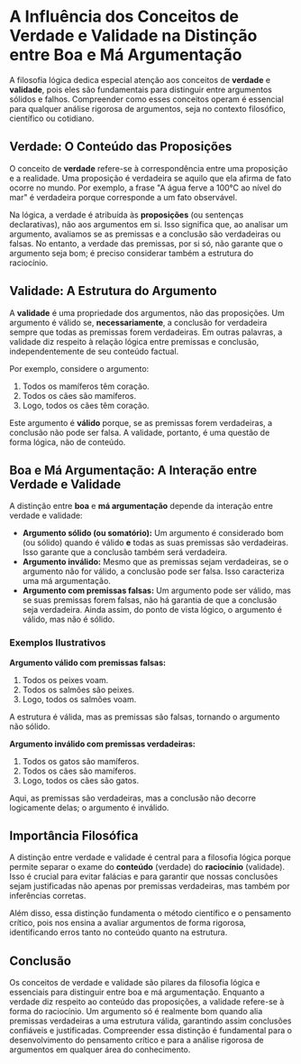 # A Influência dos Conceitos de Verdade e Validade na Distinção entre Boa e Má Argumentação

A filosofia lógica dedica especial atenção aos conceitos de **verdade** e **validade**, pois eles são fundamentais para distinguir entre argumentos sólidos e falhos. Compreender como esses conceitos operam é essencial para qualquer análise rigorosa de argumentos, seja no contexto filosófico, científico ou cotidiano.

## Verdade: O Conteúdo das Proposições

O conceito de **verdade** refere-se à correspondência entre uma proposição e a realidade. Uma proposição é verdadeira se aquilo que ela afirma de fato ocorre no mundo. Por exemplo, a frase "A água ferve a 100°C ao nível do mar" é verdadeira porque corresponde a um fato observável.

Na lógica, a verdade é atribuída às **proposições** (ou sentenças declarativas), não aos argumentos em si. Isso significa que, ao analisar um argumento, avaliamos se as premissas e a conclusão são verdadeiras ou falsas. No entanto, a verdade das premissas, por si só, não garante que o argumento seja bom; é preciso considerar também a estrutura do raciocínio.

## Validade: A Estrutura do Argumento

A **validade** é uma propriedade dos argumentos, não das proposições. Um argumento é válido se, **necessariamente**, a conclusão for verdadeira sempre que todas as premissas forem verdadeiras. Em outras palavras, a validade diz respeito à relação lógica entre premissas e conclusão, independentemente de seu conteúdo factual.

Por exemplo, considere o argumento:

1. Todos os mamíferos têm coração.  
2. Todos os cães são mamíferos.  
3. Logo, todos os cães têm coração.

Este argumento é **válido** porque, se as premissas forem verdadeiras, a conclusão não pode ser falsa. A validade, portanto, é uma questão de forma lógica, não de conteúdo.

## Boa e Má Argumentação: A Interação entre Verdade e Validade

A distinção entre **boa** e **má argumentação** depende da interação entre verdade e validade:

- **Argumento sólido (ou somatório):** Um argumento é considerado bom (ou sólido) quando é válido **e** todas as suas premissas são verdadeiras. Isso garante que a conclusão também será verdadeira.
- **Argumento inválido:** Mesmo que as premissas sejam verdadeiras, se o argumento não for válido, a conclusão pode ser falsa. Isso caracteriza uma má argumentação.
- **Argumento com premissas falsas:** Um argumento pode ser válido, mas se suas premissas forem falsas, não há garantia de que a conclusão seja verdadeira. Ainda assim, do ponto de vista lógico, o argumento é válido, mas não é sólido.

### Exemplos Ilustrativos

**Argumento válido com premissas falsas:**

1. Todos os peixes voam.  
2. Todos os salmões são peixes.  
3. Logo, todos os salmões voam.

A estrutura é válida, mas as premissas são falsas, tornando o argumento não sólido.

**Argumento inválido com premissas verdadeiras:**

1. Todos os gatos são mamíferos.  
2. Todos os cães são mamíferos.  
3. Logo, todos os cães são gatos.

Aqui, as premissas são verdadeiras, mas a conclusão não decorre logicamente delas; o argumento é inválido.

## Importância Filosófica

A distinção entre verdade e validade é central para a filosofia lógica porque permite separar o exame do **conteúdo** (verdade) do **raciocínio** (validade). Isso é crucial para evitar falácias e para garantir que nossas conclusões sejam justificadas não apenas por premissas verdadeiras, mas também por inferências corretas.

Além disso, essa distinção fundamenta o método científico e o pensamento crítico, pois nos ensina a avaliar argumentos de forma rigorosa, identificando erros tanto no conteúdo quanto na estrutura.

## Conclusão

Os conceitos de verdade e validade são pilares da filosofia lógica e essenciais para distinguir entre boa e má argumentação. Enquanto a verdade diz respeito ao conteúdo das proposições, a validade refere-se à forma do raciocínio. Um argumento só é realmente bom quando alia premissas verdadeiras a uma estrutura válida, garantindo assim conclusões confiáveis e justificadas. Compreender essa distinção é fundamental para o desenvolvimento do pensamento crítico e para a análise rigorosa de argumentos em qualquer área do conhecimento.